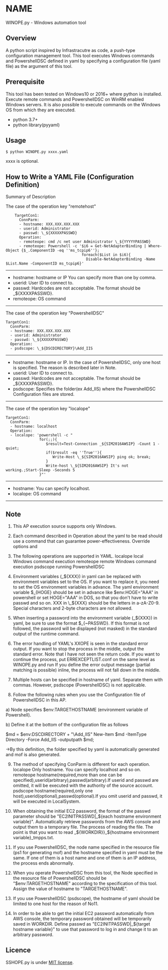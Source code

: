# NAME

WINOPE.py - Windows automation tool


## Overview

A python script inspired by Infrastracutre as code, a push-type configuration management tool.
This tool executes Windows commands and PowershellDSC defined in yaml by specifying a configuration file (yaml file) as the argument of this tool.

## Prerequisite

This tool has been tested on Windows10 or 2016+ where python is installed.
Execute remote commands and PowershellDSC on WinRM enabled Windows servers. It is also possible to execute commands on the Windows OS from which they are executed.

* python 3.7+
* python library(pyyaml)

## Usage

    $ python WINOPE.py xxxx.yaml


xxxx is optional.


## How to Write a YAML File (Configuration Definition)

Summary of Description

The case of the operation key "remotehost"

```
    TargetCon1:
      ConnParm:
      - hostname: XXX.XXX.XXX.XXX
      - userid: Administrator
      - passwd: \_${XXXXXPASSWD}
      Operation:
      - remoteope: cmd /c net user Administrator \_${YYYYYPASSWD}
      - remoteope: Powershell -c '$i6 = Get-NetAdapterBinding | Where-Object {$_.ComponentID -eq ''ms_tcpip6''};
                                  foreach($List in $i6){
                                    Disable-NetAdapterBinding -Name $List.Name -ComponentID ms_tcpip6}'
```      
---
- hostname: hostname or IP  You can specify more than one by comma.
- userid: User ID to connect to.
- passwd: Hardcodes are not acceptable. The format should be _${XXXXPASSWD}.
- remoteope: OS command
---

The case of the operation key "PowershellDSC"

```
TargetCon1:
  ConnParm:
  - hostname: XXX.XXX.XXX.XXX 
  - userid: Administrator
  - passwd: \_${XXXXXPASSWD}
  Operation:
  - psdscope: \_${DSCDIRECTORY}\Add_IIS
```      

---
- hostname: hostname or IP. In the case of PowershellDSC, only one host is specified. The reason is described later in Note. 
- userid: User ID to connect to.
- passwd: Hardcodes are not acceptable. The format should be _${XXXXPASSWD}.
- psdscope: Specifies the folder(ex Add_IIS) where the PowershellDSC Configuration files are stored. 
---

The case of the operation key "localope"

```
TargetCon1:
  ConnParm:
  - hostname: localhost
  Operation:
  - localope: 'powershell -c "
               for(;;){ 
                  $result=Test-Connection _${SIM2016AWSIP} -Count 1 -quiet;
                  if($result -eq ''True''){ 
                     Write-Host \_${SIM2016AWSIP} ping ok; break;
                  } 
                  Write-host \_${SIM2016AWSIP} It's not working.;Start-Sleep -Seconds 5
               }"'
```      

---
- hostname: You can specify localhost. 
- localope: OS command 
---

## Note

1) This AP execution source supports only Windows.

2) Each command described in Operation about the yaml to be read should use a command that can guarantee power-effectiveness. Override options and

3) The following operations are supported in YAML.
           localope     local Windows command execution
           remoteope    remote Windows command execution
           psdscope     running PowershellDSC

4) Environment variables (\_${XXX}) in yaml can be replaced with environment variables set to the OS. If you want to replace it, you need to set the OS environment variables in advance.
The yaml environment variable $\_{HOGE} should be set in advance like $env:HOGE="AAA" in powershell or set HOGE="AAA" in DOS, so that you don't have to write passwd and so on.
XXX in \_${XXX} should be the letters in a-zA-Z0-9. Special characters and 2-byte characters are not allowed.

5) When inserting a password into the environment variable (\_${XXX}) in yaml, be sure to use the format $\_{~PASSWD}.
If this format is not followed, the password will be displayed (not masked) in the standard output of the runtime command.

6) The error handling of YAML's XXOPE is seen in the standard error output. If you want to stop the process in the middle, output the standard error.
Note that I have not seen the return code.
If you want to continue the process, put ERREXCEPTLIST.conf on the same level as WINOPE.py and run
If you define the error output message (partial matching is possible) inline, the process will not fall down in the middle.

7) Multiple hosts can be specified in hostname of yaml. Separate them with commas. However, psdscope (PowershellDSC) is not applicable.

8) Follow the following rules when you use the Configuration file of PowershellDSC in this AP.

a) Node specifies $env:TARGETHOSTNAME (environment variable of Powershell).

b) Define it at the bottom of the configuration file as follows

$md = $env:DSCDIRECTORY + "\Add_IIS"
New-Item $md -ItemType Directory -Force
Add_IIS -outputpath $md;

→By this definition, the folder specified by yaml is automatically generated and mof is also generated.

9) The method of specifying ConParm is different for each operation.
         localope    Only hostname. You can specify localhost and so on.
         remoteope   hostname(required,more than one can be specified),userid(arbitrary),passwd(arbitrary).If userid and passwd are omitted, it will be executed with the authority of the source account.
         psdscope    hostname(required,only one host),userid(optional),passwd(optional).If you omit userid and passwd, it will be executed in LocalSystem.

10) When obtaining the initial EC2 password, the format of the passwd parameter should be "EC2INITPASSWD|\_${each hostname environment variable}".
Automatically retrieve passwords from the AWS console and output them to a temporary file. The process of reading the file.
The point is that you want to read _${WORKDIR}}\_${hostname environment variable}_tmpps.txt.

11) If you use PowershellDSC, the node name specified in the resource file (ps1 for generating mof) and the hostname specified in yaml must be the same.
If one of them is a host name and one of them is an IP address, the process ends abnormally.

12) When you operate PowershelDSC from this tool, the Node specified in the resource file of PowershellDSC should be "$env:TARGETHOSTNAME" according to the specification of this tool. Assign the value of hostname to "TARGETHOSTNAME".

13) If you use PowershellDSC (psdscope), the hostname of yaml should be limited to one host for the reason of No11.

14) In order to be able to get the initial EC2 password automatically from AWS console, the temporary password obtained will be temporarily saved in WORKDIR. Define passwd as "EC2INITPASSWD|\_${target hostname variable}" to use that password to log in and change it to an arbitrary password.

## Licence

SSHOPE.py is under [MIT license](https://en.wikipedia.org/wiki/MIT_License).



